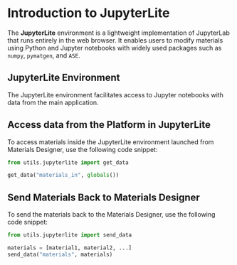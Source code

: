 # Introduction to JupyterLite

The **JupyterLite** environment is a lightweight implementation of JupyterLab that runs entirely in the web browser. It enables users to modify materials using Python and Jupyter notebooks with widely used packages such as `numpy`, `pymatgen`, and `ASE`.

## JupyterLite Environment

The JupyterLite environment facilitates access to Jupyter notebooks with data from the main application. 
## Access data from the Platform in JupyterLite

To access materials inside the JupyterLite environment launched from Materials Designer, use the following code snippet:

```python
from utils.jupyterlite import get_data

get_data("materials_in", globals())
```

## Send Materials Back to Materials Designer

To send the materials back to the Materials Designer, use the following code snippet:

```python
from utils.jupyterlite import send_data

materials = [material1, material2, ...]
send_data("materials", materials)
```
